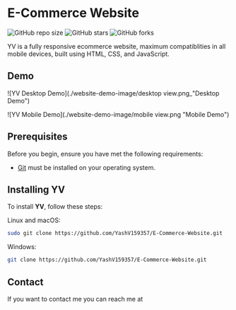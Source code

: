 # E-Commerce Website

![GitHub repo size](https://img.shields.io/github/repo-size/codewithsadee/anon-ecommerce-website)
![GitHub stars](https://img.shields.io/github/stars/codewithsadee/anon-ecommerce-website?style=social)
![GitHub forks](https://img.shields.io/github/forks/codewithsadee/anon-ecommerce-website?style=social)

YV is a fully responsive ecommerce website, maximum compatiblities in all mobile devices, built using HTML, CSS, and JavaScript.

## Demo

![YV Desktop Demo](./website-demo-image/desktop view.png_"Desktop Demo")

![YV Mobile Demo](./website-demo-image/mobile view.png "Mobile Demo")

## Prerequisites

Before you begin, ensure you have met the following requirements:

* [Git](https://git-scm.com/downloads "Download Git") must be installed on your operating system.

## Installing YV

To install **YV**, follow these steps:

Linux and macOS:

```bash
sudo git clone https://github.com/YashV159357/E-Commerce-Website.git
```

Windows:

```bash
git clone https://github.com/YashV159357/E-Commerce-Website.git
```

## Contact

If you want to contact me you can reach me at 

